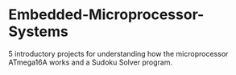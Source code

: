 # Embedded-Microprocessor-Systems
5 introductory projects for understanding how the microprocessor ATmega16A works and a Sudoku Solver program.
